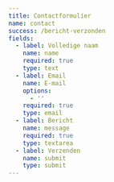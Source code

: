 ```yaml
---
title: Contactformulier
name: contact
success: /bericht-verzonden
fields:
  - label: Volledige naam
    name: name
    required: true
    type: text
  - label: Email
    name: E-mail
    options:
      - ''
    required: true
    type: email
  - label: Bericht
    name: message
    required: true
    type: textarea
  - label: Verzenden
    name: submit
    type: submit
---
```


